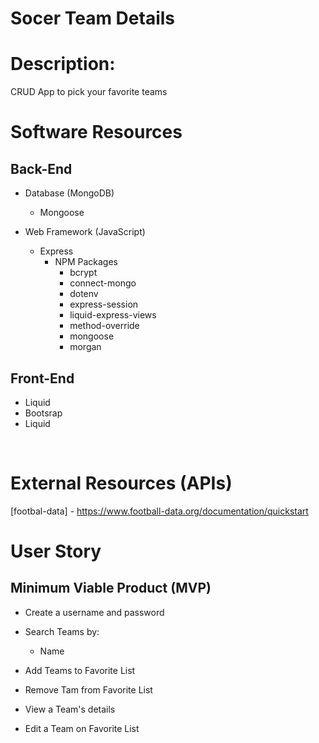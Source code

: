 # Socer Team Details
# Description:

CRUD App to pick your favorite teams
&nbsp;


# Software Resources

## Back-End
 - Database (MongoDB)
     - Mongoose

 - Web Framework (JavaScript)
     - Express
         - NPM Packages
             - bcrypt
             - connect-mongo
             - dotenv
             - express-session
             - liquid-express-views
             - method-override
             - mongoose
             - morgan

## Front-End
 - Liquid
 - Bootsrap
 - Liquid

 &nbsp;

 # External Resources (APIs)
[footbal-data]  - https://www.football-data.org/documentation/quickstart
  

# User Story

## Minimum Viable Product (MVP)
 - Create a username and password
 - Search Teams by:
     - Name
     

 - Add Teams to Favorite List
 - Remove Tam from Favorite List
 - View a Team's details 
 - Edit a Team on Favorite List
 

